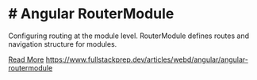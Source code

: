 # # Angular RouterModule

Configuring routing at the module level. RouterModule defines routes and navigation structure for modules.

[Read More](https://www.fullstackprep.dev/articles/webd/angular/angular-routermodule) https://www.fullstackprep.dev/articles/webd/angular/angular-routermodule